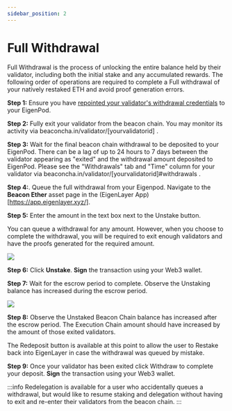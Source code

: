 ```yaml
---
sidebar_position: 2
---
```


# Full Withdrawal

Full Withdrawal is the process of unlocking the entire balance held by their validator, including both the initial stake and any accumulated rewards. The following order of operations are required to complete a Full withdrawal of your natively restaked ETH and avoid proof generation errors.


**Step 1:** Ensure you have [repointed your validator's withdrawal credentials](../create-eigenpod-and-set-withdrawal-credentials/repointing-a-validators-withdrawal-credentials.md) to your EigenPod.

**Step 2:** Fully exit your validator from the beacon chain. You may monitor its activity via beaconcha.in/validator/[yourvalidatorid] .

**Step 3:** Wait for the final beacon chain withdrawal to be deposited to your EigenPod. There can be a lag of up to 24 hours to 7 days between the validator appearing as "exited" and the withdrawal amount deposited to EigenPod. Please see the "Withdrawals" tab and "Time" column for your validator via beaconcha.in/validator/[yourvalidatorid]#withdrawals .

**Step 4:**. Queue the full withdrawal from your Eigenpod. Navigate to the **Beacon Ether** asset page in the (EigenLayer App)[https://app.eigenlayer.xyz/].

**Step 5:** Enter the amount in the text box next to the Unstake button.

You can queue a withdrawal for any amount. However, when you choose to complete the withdrawal, you will be required to exit enough validators and have the proofs generated for the required amount.

![](/img/googleusercontentbackup/Iil3RwJtYPpGzrPFVjgwUvYmHwTdUk2tExBTvAOEN-tTzXa83LXQIwr8F1oTHM561YQMCpHEqVZWggqE75pjAmduoIoHaBqY7HpnKWbkE6k46QQTeBvOfnFZ0KYLJSIUsXyeS0mCtOMZehMRmBxy_Q8.png)

**Step 6:** Click **Unstake**. **Sign** the transaction using your Web3 wallet.

**Step 7:** Wait for the escrow period to complete. Observe the Unstaking balance has increased during the escrow period.

![](/img/googleusercontentbackup/QZvihKxzjPXs4XBWp8xNZdsc8FmLl7VuJ0m5yom_TqgqiFkpROSVSqEr_4XdMWMmhD-ZcTVOjRYxEaTmwpQzIz87dJdgpNs79jDQvw7TKgNxIXr3P1OJCsWeKZoew4I2iG_6Phy5rlej99HvuoKnY-g.png)

**Step 8:** Observe the Unstaked Beacon Chain balance has increased after the escrow period. The Execution Chain amount should have increased by the amount of those exited validators.

The Redeposit button is available at this point to allow the user to Restake back into EigenLayer in case the withdrawal was queued by mistake.

**Step 9:** Once your validator has been exited click Withdraw to complete your deposit. **Sign** the transaction using your Web3 wallet.

:::info
Redelegation is available for a user who accidentally queues a withdrawal, but would like to resume staking and delegation without having to exit and re-enter their validators from the beacon chain.
:::
